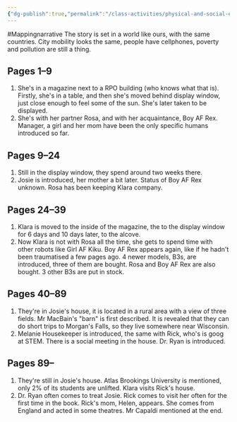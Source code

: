 ```yaml
---
{"dg-publish":true,"permalink":"/class-activities/physical-and-social-environment/"}
---
```


#Mappingnarrative
The story is set in a world like ours, with the same countries. City mobility looks the same, people have cellphones, poverty and pollution are still a thing.
## Pages 1–9

1. She's in a magazine next to a RPO building (who knows what that is). Firstly, she's in a table, and then she's moved behind display window, just close enough to feel some of the sun. She's later taken to be displayed.
2. She's with her partner Rosa, and with her acquaintance, Boy AF Rex. Manager, a girl and her mom have been the only specific humans introduced so far.

## Pages 9–24

1. Still in the display window, they spend around two weeks there.
2. Josie is introduced, her mother a bit later. Status of Boy AF Rex unknown. Rosa has been keeping Klara company.

## Pages 24–39

1. Klara is moved to the inside of the magazine, the to the display window for 6 days and 10 days later, to the alcove.
2. Now Klara is not with Rosa all the time, she gets to spend time with other robots like Girl AF Kiku. Boy AF Rex appears again, like if he hadn't been traumatised a few pages ago. 4 newer models, B3s, are introduced, three of them are bought. Rosa and Boy AF Rex are also bought. 3 other B3s are put in stock.

## Pages 40–89
 1. They're in Josie's house, it is located in a rural area with a view of three fields. Mr MacBain's "barn" is first described. It is revealed that they can do short trips to Morgan's Falls, so they live somewhere near Wisconsin.
2. Melanie Housekeeper is introduced, the same with Rick, who's is goog at STEM. There is a social meeting in the house. Dr. Ryan is introduced.

## Pages 89–
1. They're still in Josie's house. Atlas Brookings University is mentioned, only 2% of its students are unlifted. Klara visits Rick's house.
2. Dr. Ryan often comes to treat Josie. Rick comes to visit her often for the first time in the book. Rick's mom, Helen, appears. She comes from England and acted in some theatres. Mr Capaldi mentioned at the end.